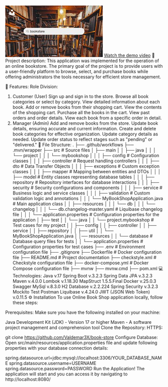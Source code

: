 ![Book Store](assets/book-store.png)
[Watch the demo video](assets/demo.mp4)
📝 Project description:
This application was implemented for the operation of an online bookstore. The primary goal of the project is to provide users with a user-friendly platform to browse, select, and purchase books while offering administrators the tools necessary for efficient store management.

🎯 Features:
Role Division:
1. Customer (User)
   Sign up and sign in to the store.
   Browse all book categories or select by category.
   View detailed information about each book.
   Add or remove books from their shopping cart.
   View the contents of the shopping cart.
   Purchase all the books in the cart.
   View past orders and order details.
   View each book from a specific order in detail.
2. Manager (Admin)
   Add and remove books from the store.
   Update book details, ensuring accurate and current information.
   Create and delete book categories for effective organization.
   Update category details as needed.
   Update order status to reflect stages such as "pending" or "delivered."
   📂 File Structure:
   .
   ├── .github/workflows
├── .mvn/wrapper
├── src # Source files
│ ├── main
│ │ ├── java
│ │ │ └── project
│ │ │ └── mybookshop
│ │ │ ├── config # Configuration classes
│ │ │ ├── controller # Request handling controllers
│ │ │ ├── dto # Data Transfer Objects
│ │ │ ├── exceptions # Custom exception classes
│ │ │ ├── mapper # Mapping between entities and DTOs
│ │ │ ├── model # Entity classes representing database tables
│ │ │ ├── repository # Repository interfaces for database interactions
│ │ │ ├── security # Security configurations and components
│ │ │ ├── service # Business logic and service classes
│ │ │ ├── validation # Custom validation logic and annotations
│ │ │ └── MyBookShopApplication.java # Main application class
│ │ ├── resources
│ │ │ └── db
│ │ │ └── changelog
│ │ │ └── db.changelog-master.yaml # Liquibase changelog file
│ │ │ └── application.properties # Configuration properties for the application
│ ├── test
│ │ └── java
│ │ └── project.mybookshop # Test cases for my project
│ │ ├── config
│ │ ├── controller
│ │ ├── service
│ │ ├── repository
│ │ ├── util
│ │ └── MyBookShopApplication.java
│ │── resources
│ │ └── database # Database query files for tests
│ │ └── application.properties # Configuration properties for test cases
├── .env # Environment configuration file
├── .gitignore
├── Dockerfile # Docker configuration file
├── README.md # Project documentation
├── checkstyle.xml # Checkstyle configuration file
├── docker-compose.yml # Docker Compose configuration file
├── mvnw
├── mvnw.cmd
├── pom.xml
   💻 Technologies:
   Java v.17
   Spring Boot v.3.2.3
   Spring Data JPA v.3.2.3
   Maven v.4.0.0
   Lombok v.1.18.30
   MapStruct 1.5.5.Final
   Docker v.25.0.3
   Swagger
   MySql v.8.3.0
   H2 Database v.2.2.224
   Spring Security v.3.2.3
   Mockito Test
   Postman
   Liquibase v.4.24.0
   JWT (JSON Web Token) v.0.11.5
   ⚙ Installation
   To use Online Book Shop application locally, follow these steps:

Prerequisites:
Make sure you have the following installed on your machine:

Java Development Kit (JDK) - Version 17 or higher
Maven - A software project management and comprehension tool
Clone the Repository:
HTTPS:

git clone https://github.com/Valdemar3X/book-store
Configure Database:
Open src/main/resources/application.properties file and update following properties with your database connection details:

spring.datasource.url=jdbc:mysql://localhost:3306/YOUR_DATABASE_NAME
spring.datasource.username=USERNAME
spring.datasource.password=PASSWORD
Run the Application!
The application will start and you can access it by navigating to http://localhost:8080/
